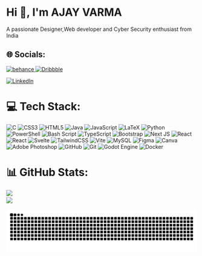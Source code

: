 # Hi 👋, I'm AJAY VARMA
A passionate Designer,Web developer and Cyber Security enthusiast from India

## 🌐 Socials:
<a href="https://www.behance.net/ajaydesigns" target="_blank" rel="noreferrer"> <img src="https://img.shields.io/badge/Behance-1769ff?logo=behance&logoColor=white" alt="behance"  height="40"/> </a> 
<a href="https://www.behance.net/ajaydesigns" target="_blank" rel="noreferrer"> <img src="https://img.shields.io/badge/Dribbble-1769ff?logo=Dribbble&logoColor=white" alt="Dribbble"  height="40"/> </a> 

<a href="https://www.linkedin.com/in/ajay-varma-67b8b0289/" target="_blank" rel="noreferrer"> <img src="https://img.shields.io/badge/LinkedIn-%230077B5.svg?logo=linkedin&logoColor=white" alt="LinkedIn"  height="40"/> </a> 


# 💻 Tech Stack:
![C](https://img.shields.io/badge/c-%2300599C.svg?style=for-the-badge&logo=c&logoColor=white) ![CSS3](https://img.shields.io/badge/css3-%231572B6.svg?style=for-the-badge&logo=css3&logoColor=white) ![HTML5](https://img.shields.io/badge/html5-%23E34F26.svg?style=for-the-badge&logo=html5&logoColor=white) ![Java](https://img.shields.io/badge/java-%23ED8B00.svg?style=for-the-badge&logo=openjdk&logoColor=white) ![JavaScript](https://img.shields.io/badge/javascript-%23323330.svg?style=for-the-badge&logo=javascript&logoColor=%23F7DF1E) ![LaTeX](https://img.shields.io/badge/latex-%23008080.svg?style=for-the-badge&logo=latex&logoColor=white) ![Python](https://img.shields.io/badge/python-3670A0?style=for-the-badge&logo=python&logoColor=ffdd54) ![PowerShell](https://img.shields.io/badge/PowerShell-%235391FE.svg?style=for-the-badge&logo=powershell&logoColor=white) ![Bash Script](https://img.shields.io/badge/bash_script-%23121011.svg?style=for-the-badge&logo=gnu-bash&logoColor=white) ![TypeScript](https://img.shields.io/badge/typescript-%23007ACC.svg?style=for-the-badge&logo=typescript&logoColor=white) ![Bootstrap](https://img.shields.io/badge/bootstrap-%238511FA.svg?style=for-the-badge&logo=bootstrap&logoColor=white) ![Next JS](https://img.shields.io/badge/Next-black?style=for-the-badge&logo=next.js&logoColor=white) ![React](https://img.shields.io/badge/react-%2320232a.svg?style=for-the-badge&logo=react&logoColor=%2361DAFB) ![React](https://img.shields.io/badge/react_native-%2320232a.svg?style=for-the-badge&logo=react&logoColor=%9800bf) ![Svelte](https://img.shields.io/badge/svelte-%23f1413d.svg?style=for-the-badge&logo=svelte&logoColor=white) ![TailwindCSS](https://img.shields.io/badge/tailwindcss-%2338B2AC.svg?style=for-the-badge&logo=tailwind-css&logoColor=white) ![Vite](https://img.shields.io/badge/vite-%23646CFF.svg?style=for-the-badge&logo=vite&logoColor=white) ![MySQL](https://img.shields.io/badge/mysql-4479A1.svg?style=for-the-badge&logo=mysql&logoColor=white) ![Figma](https://img.shields.io/badge/figma-%23F24E1E.svg?style=for-the-badge&logo=figma&logoColor=white) ![Canva](https://img.shields.io/badge/Canva-%2300C4CC.svg?style=for-the-badge&logo=Canva&logoColor=white) ![Adobe Photoshop](https://img.shields.io/badge/adobe%20photoshop-%2331A8FF.svg?style=for-the-badge&logo=adobe%20photoshop&logoColor=white) ![GitHub](https://img.shields.io/badge/github-%23121011.svg?style=for-the-badge&logo=github&logoColor=white) ![Git](https://img.shields.io/badge/git-%23F05033.svg?style=for-the-badge&logo=git&logoColor=white) ![Godot Engine](https://img.shields.io/badge/GODOT-%23FFFFFF.svg?style=for-the-badge&logo=godot-engine) ![Docker](https://img.shields.io/badge/Docker-2496ED?style=for-the-badge&logo=docker&logoColor=white)

# 📊 GitHub Stats:
![](https://github-readme-stats.vercel.app/api?username=ajayvarma007789&theme=dark&hide_border=false&include_all_commits=false&count_private=false)<br/>
![](https://github-readme-stats.vercel.app/api/top-langs/?username=ajayvarma007789&theme=dark&hide_border=false&include_all_commits=false&count_private=false&layout=compact)


<img src="https://raw.githubusercontent.com/ajayvarma007789/ajayvarma007789/output/snake.svg" alt="Snake animation" />


